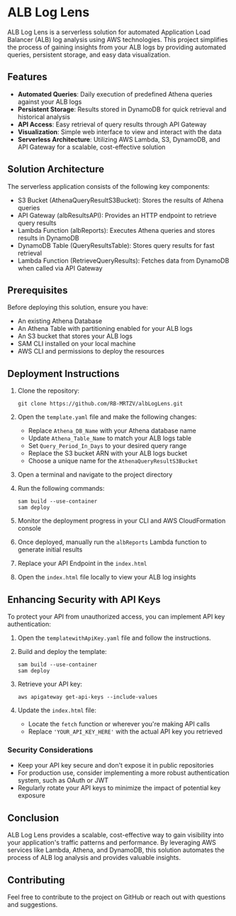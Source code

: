 # ALB Log Lens

ALB Log Lens is a serverless solution for automated Application Load Balancer (ALB) log analysis using AWS technologies. This project simplifies the process of gaining insights from your ALB logs by providing automated queries, persistent storage, and easy data visualization.

## Features

- **Automated Queries**: Daily execution of predefined Athena queries against your ALB logs
- **Persistent Storage**: Results stored in DynamoDB for quick retrieval and historical analysis
- **API Access**: Easy retrieval of query results through API Gateway
- **Visualization**: Simple web interface to view and interact with the data
- **Serverless Architecture**: Utilizing AWS Lambda, S3, DynamoDB, and API Gateway for a scalable, cost-effective solution

## Solution Architecture

The serverless application consists of the following key components:

- S3 Bucket (AthenaQueryResultS3Bucket): Stores the results of Athena queries
- API Gateway (albResultsAPI): Provides an HTTP endpoint to retrieve query results
- Lambda Function (albReports): Executes Athena queries and stores results in DynamoDB
- DynamoDB Table (QueryResultsTable): Stores query results for fast retrieval
- Lambda Function (RetrieveQueryResults): Fetches data from DynamoDB when called via API Gateway

## Prerequisites

Before deploying this solution, ensure you have:

- An existing Athena Database
- An Athena Table with partitioning enabled for your ALB logs
- An S3 bucket that stores your ALB logs
- SAM CLI installed on your local machine
- AWS CLI and permissions to deploy the resources

## Deployment Instructions

1. Clone the repository:
   ```
   git clone https://github.com/RB-MRTZV/albLogLens.git
   ```

2. Open the `template.yaml` file and make the following changes:
   - Replace `Athena_DB_Name` with your Athena database name
   - Update `Athena_Table_Name` to match your ALB logs table
   - Set `Query_Period_In_Days` to your desired query range
   - Replace the S3 bucket ARN with your ALB logs bucket
   - Choose a unique name for the `AthenaQueryResultS3Bucket`

3. Open a terminal and navigate to the project directory

4. Run the following commands:
   ```
   sam build --use-container
   sam deploy
   ```

5. Monitor the deployment progress in your CLI and AWS CloudFormation console

6. Once deployed, manually run the `albReports` Lambda function to generate initial results

7. Replace your API Endpoint in the `index.html`

8. Open the `index.html` file locally to view your ALB log insights

## Enhancing Security with API Keys

To protect your API from unauthorized access, you can implement API key authentication:

1. Open the `templatewithApiKey.yaml` file and follow the instructions.

2. Build and deploy the template:
   ```
   sam build --use-container
   sam deploy
   ```

3. Retrieve your API key:
   ```
   aws apigateway get-api-keys --include-values
   ```

4. Update the `index.html` file:
   - Locate the `fetch` function or wherever you're making API calls
   - Replace `'YOUR_API_KEY_HERE'` with the actual API key you retrieved

### Security Considerations

- Keep your API key secure and don't expose it in public repositories
- For production use, consider implementing a more robust authentication system, such as OAuth or JWT
- Regularly rotate your API keys to minimize the impact of potential key exposure

## Conclusion

ALB Log Lens provides a scalable, cost-effective way to gain visibility into your application's traffic patterns and performance. By leveraging AWS services like Lambda, Athena, and DynamoDB, this solution automates the process of ALB log analysis and provides valuable insights.

## Contributing

Feel free to contribute to the project on GitHub or reach out with questions and suggestions.
